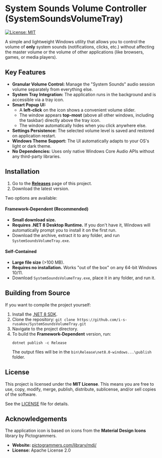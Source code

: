 # System Sounds Volume Controller (SystemSoundsVolumeTray)

[![License: MIT](https://img.shields.io/badge/License-MIT-yellow.svg)](https://opensource.org/licenses/MIT)

A simple and lightweight Windows utility that allows you to control the volume of **only** system sounds (notifications, clicks, etc.) without affecting the master volume or the volume of other applications (like browsers, games, or media players).

## Key Features

- **Granular Volume Control:** Manage the "System Sounds" audio session volume separately from everything else.
- **System Tray Integration:** The application runs in the background and is accessible via a tray icon.
- **Smart Popup UI:**
    - A **left-click** on the icon shows a convenient volume slider.
    - The window appears **top-most** (above all other windows, including the taskbar) directly above the tray icon.
    - The window automatically hides when you click anywhere else.
- **Settings Persistence:** The selected volume level is saved and restored on application restart.
- **Windows Theme Support:** The UI automatically adapts to your OS's light or dark theme.
- **No Dependencies:** Uses only native Windows Core Audio APIs without any third-party libraries.

## Installation

1.  Go to the [**Releases**](https://github.com/i-s-rusakov/SystemSoundsVolumeTray/releases) page of this project.
2.  Download the latest version.

Two options are available:

#### Framework-Dependent (Recommended)
- **Small download size.**
- **Requires .NET 8 Desktop Runtime.** If you don't have it, Windows will automatically prompt you to install it on the first run.
- Download the archive, extract it to any folder, and run `SystemSoundsVolumeTray.exe`.

#### Self-Contained
- **Large file size** (>100 MB).
- **Requires no installation.** Works "out of the box" on any 64-bit Windows 10/11.
- Download `SystemSoundsVolumeTray.exe`, place it in any folder, and run it.

## Building from Source

If you want to compile the project yourself:

1.  Install the [.NET 8 SDK](https://dotnet.microsoft.com/download/dotnet/8.0).
2.  Clone the repository: `git clone https://github.com/i-s-rusakov/SystemSoundsVolumeTray.git`
3.  Navigate to the project directory.
4.  To build the **Framework-Dependent** version, run:
    ```
    dotnet publish -c Release
    ```
    The output files will be in the `bin\Release\net8.0-windows...\publish` folder.

## License

This project is licensed under the **MIT License**. This means you are free to use, copy, modify, merge, publish, distribute, sublicense, and/or sell copies of the software.

See the [LICENSE](LICENSE) file for details.

## Acknowledgements

The application icon is based on icons from the **Material Design Icons** library by Pictogrammers.
- **Website:** [pictogrammers.com/library/mdi/](https://pictogrammers.com/library/mdi/)
- **License:** Apache License 2.0
